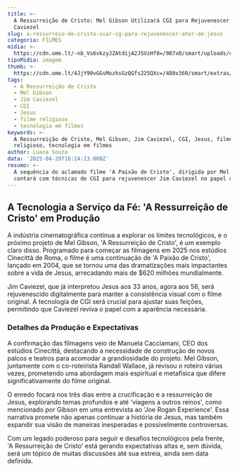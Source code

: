 ```yaml
---
title: >-
  A Ressurreição de Cristo: Mel Gibson Utilizará CGI para Rejuvenescer Jim
  Caviezel
slug: a-ressurreio-de-cristo-usar-cg-para-rejuvenescer-ator-de-jesus
categoria: FILMES
midia: >-
  https://cdn.ome.lt/-nb_Vs6vkzyJZAtdijA2JSVzHf8=/987x0/smart/uploads/conteudo/fotos/OMELETE_CAPA_-_2025-04-29T130512.060.png
tipoMidia: imagem
thumb: >-
  https://cdn.ome.lt/4JjY90vGGsMozksGzQGfs225QXc=/480x360/smart/extras/conteudos/omelete_THUMB_-_2025-04-29T130458.177.png
tags:
  - A Ressurreição de Cristo
  - Mel Gibson
  - Jim Caviezel
  - CGI
  - Jesus
  - filme religioso
  - tecnologia em filmes
keywords: >-
  A Ressurreição de Cristo, Mel Gibson, Jim Caviezel, CGI, Jesus, filme
  religioso, tecnologia em filmes
author: Luana Souza
data: '2025-04-29T16:24:13.008Z'
resumo: >-
  A sequência do aclamado filme 'A Paixão de Cristo', dirigida por Mel Gibson,
  contará com técnicas de CGI para rejuvenescer Jim Caviezel no papel de Jesus.
---
```


## A Tecnologia a Serviço da Fé: 'A Ressurreição de Cristo' em Produção

A indústria cinematográfica continua a explorar os limites tecnológicos, e o próximo projeto de Mel Gibson, 'A Ressurreição de Cristo', é um exemplo claro disso. Programado para começar as filmagens em 2025 nos estúdios Cinecittà de Roma, o filme é uma continuação de 'A Paixão de Cristo', lançado em 2004, que se tornou uma das dramatizações mais impactantes sobre a vida de Jesus, arrecadando mais de $620 milhões mundialmente.

Jim Caviezel, que já interpretou Jesus aos 33 anos, agora aos 56, será rejuvenescido digitalmente para manter a consistência visual com o filme original. A tecnologia de CGI será crucial para ajustar suas feições, permitindo que Caviezel reviva o papel com a aparência necessária.

### Detalhes da Produção e Expectativas

A confirmação das filmagens veio de Manuela Cacciamani, CEO dos estúdios Cinecittà, destacando a necessidade de construção de novos palcos e teatros para acomodar a grandiosidade do projeto. Mel Gibson, juntamente com o co-roteirista Randall Wallace, já revisou o roteiro várias vezes, prometendo uma abordagem mais espiritual e metafísica que difere significativamente do filme original.

O enredo focará nos três dias entre a crucificação e a ressurreição de Jesus, explorando temas profundos e até 'viagens a outros reinos', como mencionado por Gibson em uma entrevista ao 'Joe Rogan Experience'. Essa narrativa promete não apenas continuar a história de Jesus, mas também expandir sua visão de maneiras inesperadas e possivelmente controversas.

Com um legado poderoso para seguir e desafios tecnológicos pela frente, 'A Ressurreição de Cristo' está gerando expectativas altas e, sem dúvida, será um tópico de muitas discussões até sua estreia, ainda sem data definida.
